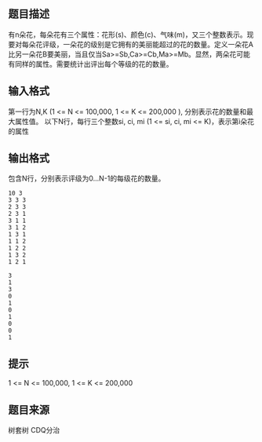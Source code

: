 ## 题目描述
有n朵花，每朵花有三个属性：花形(s)、颜色(c)、气味(m)，又三个整数表示。现要对每朵花评级，一朵花的级别是它拥有的美丽能超过的花的数量。定义一朵花A比另一朵花B要美丽，当且仅当Sa>=Sb,Ca>=Cb,Ma>=Mb。显然，两朵花可能有同样的属性。需要统计出评出每个等级的花的数量。
## 输入格式
第一行为N,K (1 <= N <= 100,000, 1 <= K <= 200,000 ), 分别表示花的数量和最大属性值。 
以下N行，每行三个整数si, ci, mi (1 <= si, ci, mi <= K)，表示第i朵花的属性
## 输出格式
包含N行，分别表示评级为0...N-1的每级花的数量。

```input1
10 3
3 3 3
2 3 3 
2 3 1 
3 1 1 
3 1 2 
1 3 1 
1 1 2 
1 2 2 
1 3 2 
1 2 1

```

```output1
3
1
3
0
1
0
1
0
0
1
```

## 提示
1 <= N <= 100,000, 1 <= K <= 200,000
## 题目来源
树套树 CDQ分治